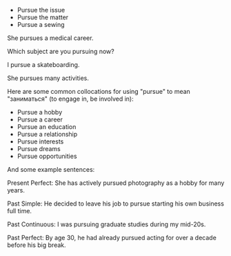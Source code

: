 - Pursue the issue
- Pursue the matter
- Pursue a sewing

She pursues a medical career.

Which subject are you pursuing now?

I pursue a skateboarding.

She pursues many activities.

Here are some common collocations for using "pursue" to mean "заниматься" (to engage in, be involved in):

- Pursue a hobby
- Pursue a career
- Pursue an education
- Pursue a relationship
- Pursue interests
- Pursue dreams
- Pursue opportunities

And some example sentences:

Present Perfect: She has actively pursued photography as a hobby for many years.

Past Simple: He decided to leave his job to pursue starting his own business full time.

Past Continuous: I was pursuing graduate studies during my mid-20s.

Past Perfect: By age 30, he had already pursued acting for over a decade before his big break.
